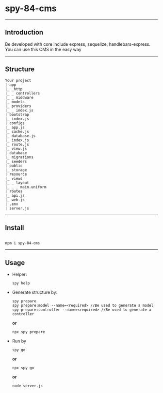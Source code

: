 # spy-84-cms

---
## Introduction

Be developed with core include express, sequelize, handlebars-express. You can use this CMS in the easy way

---

## Structure

```
Your project
| app
|_ _http
|_ _ controllers
|_ _ middware 
|_ models
|_ providers
|_ _ index.js
| bootstrap
|_ index.js
| configs
|_ app.js
|_ cache.js
|_ database.js
|_ index.js
|_ route.js
|_ view.js
| database
|_ migrations
|_ seeders
| public
|_ storage
| resource
|_ views
|_ _ layout
|_ _ _ main.uniform
| routes
|_ api.js
|_ web.js
| .env
| server.js
```
---

## Install
```

npm i spy-84-cms

```

---
## Usage

* Helper:

  ```
  spy help
  
* Generate structure by:

  ```
  spy prepare
  spy prepare:model --name=<required> //Be used to generate a model  
  spy prepare:controller --name=<required> //Be used to generate a controller  

  ```
    **or**
  ```
  npx spy prepare

  ```

* Run by
  ```
  spy go

  ```
    **or**
  ```
  npx spy go

  ```
  **or**
  ```
  node server.js

  ```


